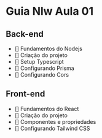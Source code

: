 # Guia Nlw Aula 01

## Back-end

- [] Fundamentos do Nodejs
- [] Criação do projeto
- [] Setup Typescript
- [] Configurando Prisma
- [] Configurando Cors

## Front-end

- [] Fundamentos do React
- [] Criação do projeto
- [] Componentes e propriedades
- [] Configurando Tailwind CSS
